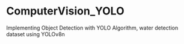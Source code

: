 # ComputerVision_YOLO
Implementing Object Detection with YOLO Algorithm, water detection dataset using YOLOv8n
